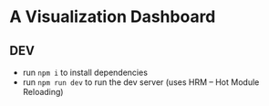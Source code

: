 # A Visualization Dashboard

## DEV

 * run `npm i` to install dependencies
 * run `npm run dev` to run the dev server (uses HRM – Hot Module Reloading)
